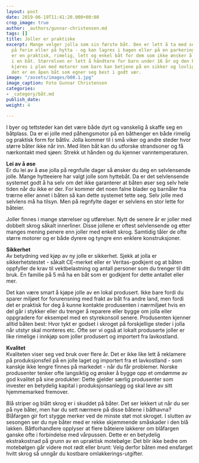 ```yaml
---
layout: post
date: 2019-06-19T11:41:20.000+00:00
crop_image: true
author: _authors/gunnar-christensen.md
tags: []
title: Joller er praktiske
excerpt: Mange velger jolla som sin første båt. Den er lett å ta med seg på en henger
  på ferie eller på hytta - og kan lagres i hagen eller på en parkeringsplass. Dette
  er en praktisk, rimelig, lett og enkel båt for dem som ikke ønsker å legge mye penger
  i en båt. Størrelsen er lett å håndtere for barn under 16 år og den kan drives og
  kjøres i plan med motorer som barn kan betjene på en sikker og lovlig måte. Men
  det er en åpen båt som egner seg best i godt vær.
image: "/assets/images/b08.1.jpg"
image_caption: Foto Gunnar Christensen
categories:
- _category/båt.md
publish_date: 
weight: 4

---
```

I byer og tettsteder kan det være både dyrt og vanskelig å skaffe seg en båtplass. Da er ei jolle med påhengsmotor på en båthenger en både rimelig og praktisk form for båtliv. Jolla kommer til i små viker og andre steder hvor større båter ikke når inn. Med liten båt kan du utforske strandsoner og få nærkontakt med sjøen: Strekk ut hånden og du kjenner vanntemperaturen.

**Lei av å øse**  
Er du lei av å øse jolla på regnfulle dager så ønsker du deg en selvlensende jolle. Mange hytteeiere har valgt jolle som hyttebåt. Da er det selvlensende systemet godt å ha selv om det ikke garanterer at båten øser seg selv hele tiden når du ikke er der. For kommer det noen falne blader og barnåler fra trærne eller annet i båten så kan dette systemet tette seg. Selv jolle med selvlens må ha tilsyn. Men på regnfylte dager er selvlens en stor lette for båteier.

Joller finnes i mange størrelser og utførelser. Nytt de senere år er joller med dobbelt skrog såkalt innerliner. Disse jollene er oftest selvlensende og etter manges mening penere enn joller med enkelt skrog. Samtidig tåler de ofte større motorer og er både dyrere og tyngre enn enklere konstruksjoner.

**Sikkerhet**  
Av betydning ved kjøp av ny jolle er sikkerhet. Sjekk at jolla er sikkerhetstestet - såkalt CE-merket eller er Veritas-godkjent og at båten oppfyller de krav til vektbelastning og antall personer som du trenger til ditt bruk. En familie på 5 må ha en båt som er godkjent for dette antallet eller mer.

Det kan være smart å kjøpe jolle av en lokal produsert. Ikke bare fordi du sparer miljøet for forurensning med frakt av båt fra andre land, men fordi det er praktisk for deg å kunne kontakte produsenten i nærmiljøet hvis en del går i stykker eller du trenger å reparere eller bygge om jolla eller oppgradere for eksempel med en styrekonsoll senere. Produsenten kjenner alltid båten best: Hvor tykt er godset i skroget på forskjellige steder i jolla når utstyr skal monteres etc. Ofte ser vi også at lokalt produserte joller er like rimelige i innkjøp som joller produsert og importert fra lavkostland.

**Kvalitet**  
Kvaliteten viser seg ved bruk over flere år. Det er ikke like lett å reklamere på produksjonsfeil på en jolle laget og importert fra et lavkostland - som kanskje ikke lengre finnes på markedet - når du får problemer. Norske produsenter tenker ofte langsiktig og ønsker å bygge opp et omdømme av god kvalitet på sine produkter: Dette gjelder særlig produsenter som invester en betydelig kapital i produksjonsanlegg og skal leve av sitt hjemmemarked fremover.

Blå striper og blått skrog er i skuddet på båter. Det ser lekkert ut når du ser på nye båter, men har du sett nærmere på disse båtene i båthavna? Blåfargen gir fort stygge merker ved de minste støt mot skroget. I slutten av sesongen ser du nye båter med er rekke skjemmende småskader i den blå lakken. Båtforhandlere opplyser at flere båteiere lakkerer om blåfargen ganske ofte i forbindelse med vårpussen. Dette er en betydelig ekstrakostnad på grunn av en upraktisk motebølge: Det blir ikke bedre om motebølgen går videre mot rødt eller brunt: Velg derfor båten med ensfarget hvitt skrog så unngår du kostbare omlakkerings-utgifter.